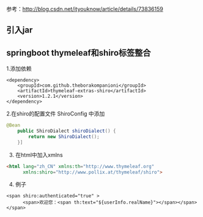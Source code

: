 参考：http://blog.csdn.net/ityouknow/article/details/73836159

## 引入jar


##


## springboot thymeleaf和shiro标签整合

1.添加依赖
```
<dependency>
    <groupId>com.github.theborakompanioni</groupId>
    <artifactId>thymeleaf-extras-shiro</artifactId>
    <version>1.2.1</version>
</dependency>
```

2.在shiro的配置文件 ShiroConfig 中添加
```java
@Bean
    public ShiroDialect shiroDialect() {
        return new ShiroDialect();
    }]
```

3. 在html中加入xmlns
```html
<html lang="zh_CN" xmlns:th="http://www.thymeleaf.org"
      xmlns:shiro="http://www.pollix.at/thymeleaf/shiro">
```

4. 例子
```
<span shiro:authenticated="true" >
      <span>欢迎您：<span th:text="${userInfo.realName}"></span></span>
</span>
```